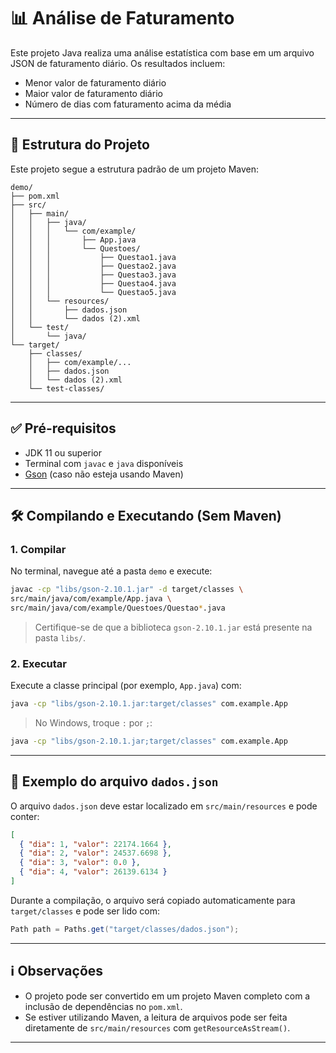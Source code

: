 # 📊 Análise de Faturamento

Este projeto Java realiza uma análise estatística com base em um arquivo JSON de faturamento diário. Os resultados incluem:

- Menor valor de faturamento diário
- Maior valor de faturamento diário
- Número de dias com faturamento acima da média

---

## 📁 Estrutura do Projeto

Este projeto segue a estrutura padrão de um projeto Maven:

```
demo/
├── pom.xml
├── src/
│   ├── main/
│   │   ├── java/
│   │   │   └── com/example/
│   │   │       ├── App.java
│   │   │       └── Questoes/
│   │   │           ├── Questao1.java
│   │   │           ├── Questao2.java
│   │   │           ├── Questao3.java
│   │   │           ├── Questao4.java
│   │   │           └── Questao5.java
│   │   └── resources/
│   │       ├── dados.json
│   │       └── dados (2).xml
│   └── test/
│       └── java/
└── target/
    ├── classes/
    │   ├── com/example/...
    │   ├── dados.json
    │   └── dados (2).xml
    └── test-classes/
```

---

## ✅ Pré-requisitos

- JDK 11 ou superior
- Terminal com `javac` e `java` disponíveis
- [Gson](https://mvnrepository.com/artifact/com.google.code.gson/gson) (caso não esteja usando Maven)

---

## 🛠️ Compilando e Executando (Sem Maven)

### 1. Compilar

No terminal, navegue até a pasta `demo` e execute:

```bash
javac -cp "libs/gson-2.10.1.jar" -d target/classes \
src/main/java/com/example/App.java \
src/main/java/com/example/Questoes/Questao*.java
```

> Certifique-se de que a biblioteca `gson-2.10.1.jar` está presente na pasta `libs/`.

### 2. Executar

Execute a classe principal (por exemplo, `App.java`) com:

```bash
java -cp "libs/gson-2.10.1.jar:target/classes" com.example.App
```

> No Windows, troque `:` por `;`:
```bash
java -cp "libs/gson-2.10.1.jar;target/classes" com.example.App
```

---

## 📝 Exemplo do arquivo `dados.json`

O arquivo `dados.json` deve estar localizado em `src/main/resources` e pode conter:

```json
[
  { "dia": 1, "valor": 22174.1664 },
  { "dia": 2, "valor": 24537.6698 },
  { "dia": 3, "valor": 0.0 },
  { "dia": 4, "valor": 26139.6134 }
]
```

Durante a compilação, o arquivo será copiado automaticamente para `target/classes` e pode ser lido com:

```java
Path path = Paths.get("target/classes/dados.json");
```

---

## ℹ️ Observações

- O projeto pode ser convertido em um projeto Maven completo com a inclusão de dependências no `pom.xml`.
- Se estiver utilizando Maven, a leitura de arquivos pode ser feita diretamente de `src/main/resources` com `getResourceAsStream()`.

---